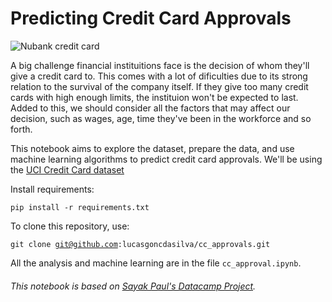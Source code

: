 # Predicting Credit Card Approvals


![Nubank credit card](https://images.immedia.com.br//32/32416_2_EL.jpg)


A big challenge financial instituitions face is the decision of whom they'll give a credit card to. This comes with a lot of dificulties due to its strong relation to the survival of the company itself. If they give too many credit cards with high enough limits, the instituion won't be expected to last. Added to this, we should consider all the factors that may affect our decision, such as wages, age, time they've been in the workforce and so forth. 

This notebook aims to explore the dataset, prepare the data, and use machine learning algorithms to predict credit card approvals. We'll be using the  [UCI Credit Card dataset](http://archive.ics.uci.edu/ml/datasets/credit+approval)

Install requirements:

<code>pip install -r requirements.txt</code>

To clone this repository, use:

<code>git clone git@github.com:lucasgoncdasilva/cc_approvals.git</code>

All the analysis and machine learning are in the file <code>cc_approval.ipynb</code>.

###### This notebook is based on [Sayak Paul's Datacamp Project](https://www.datacamp.com/projects/558).


